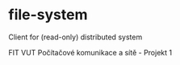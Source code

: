 # file-system
Client for (read-only) distributed system

FIT VUT Počítačové komunikace a sítě - Projekt 1
